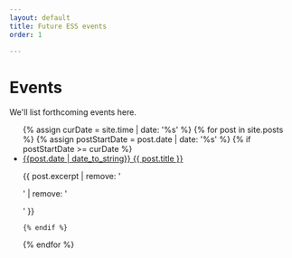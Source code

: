 ```yaml
---
layout: default
title: Future ESS events
order: 1

---
```



# Events

We'll list forthcoming events here.

<ul class="posts">
{% assign curDate = site.time | date: '%s' %}
{% for post in site.posts %}
    {% assign postStartDate = post.date | date: '%s' %}
    {% if postStartDate >= curDate %}
    <li>
    <a href="{{ post.url }}">{{post.date | date_to_string}} {{ post.title }}</a>
    <p>
    {{ post.excerpt | remove: '<p>' | remove: '</p>' }}</p>
    </li>

    {% endif %}
{% endfor %}


</ul>

